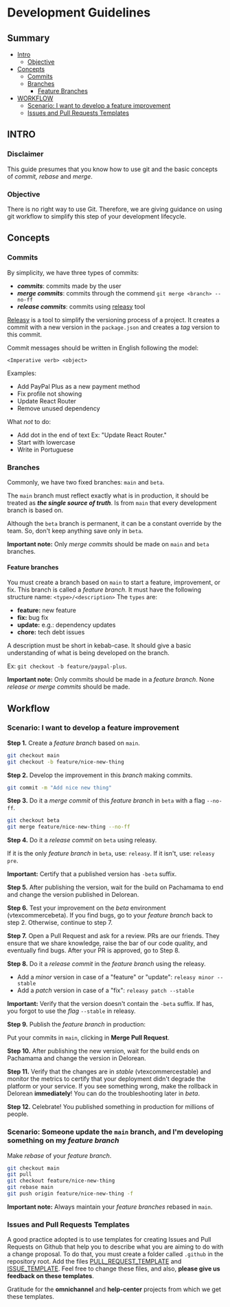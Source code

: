 # Development Guidelines

## Summary 

- [Intro](#intro)
  - [Objective](#objectives)
- [Concepts](#concepts)
  - [Commits](#commits)
  - [Branches](#branches)
    - [Feature Branches](#feature-branches)
- [WORKFLOW](#workflow)
  - [Scenario: I want to develop a feature improvement ](#scenario-i-want-to-develop-a-feature-improvement)
  - [Issues and Pull Requests Templates](#issues-and-pull-requests-templates)


## INTRO

### Disclaimer
This guide presumes that you know how to use git and the basic concepts of *commit, rebase* and *merge*. 

### Objective
There is no right way to use Git. Therefore, we are giving guidance on using git workflow to simplify this step of your development lifecycle.

## Concepts

### Commits

By simplicity, we have three types of commits:
- __*commits*__: commits made by the user 
- __*merge commits*__: commits through the commend `git merge <branch> --no-ff`
- __*release commits*__: commits using [releasy](https://www.npmjs.com/package/releasy) tool

[Releasy](https://www.npmjs.com/package/releasy) is a tool to simplify the versioning process of a project. It creates a commit with a new version in the `package.json` and creates a *tag* version to this commit.

Commit messages should be written in English following the model: 
```
<Imperative verb> <object>
```

Examples:
- Add PayPal Plus as a new payment method
- Fix profile not showing
- Update React Router
- Remove unused dependency


What *not* to do: 
- Add dot in the end of text Ex: "Update React Router."
- Start with lowercase
- Write in Portuguese

### Branches

Commonly, we have two fixed branches: `main` and `beta`.

The `main` branch must reflect exactly what is in production, it should be treated as __*the single source of truth*__. Is from `main` that every development branch is based on. 

Although the `beta` branch is permanent, it can be a constant override by the team. So, don't keep anything save only in `beta`.

**Important note:** Only *merge commits* should be made on `main` and `beta` branches.

#### Feature branches

You must create a branch based on `main` to start a feature, improvement, or fix. This branch is called a *feature branch*. It must have the following structure name: `<type>/<description>`
The `types` are:
- **feature:** new feature
- **fix:** bug fix
- **update:** e.g.: dependency updates
- **chore:**  tech debt issues
 
A description must be short in kebab-case. It should give a basic understanding of what is being developed on the branch.

Ex: `git checkout -b feature/paypal-plus`.

**Important note:** Only commits should be made in a *feature branch*. None *release or merge commits* should be made. 

## Workflow

### Scenario: I want to develop a feature improvement 

**Step 1.** Create a *feature branch* based on `main`.
```sh
git checkout main
git checkout -b feature/nice-new-thing
```

**Step 2.** Develop the improvement in this *branch* making commits. 

```sh
git commit -m "Add nice new thing"
```

**Step 3.** Do it a *merge commit* of this *feature branch* in `beta` with a flag `--no-ff`.

```sh
git checkout beta
git merge feature/nice-new-thing --no-ff
```

**Step 4.** Do it a *release commit* on `beta` using releasy.

If it is the only *feature branch* in `beta`, use: `releasy`.
If it isn't, use: `releasy pre`.

**Important:** Certify that a published version has `-beta` suffix.

**Step 5.** After publishing the version, wait for the build on Pachamama to end and change the version published in Delorean.

**Step 6.** Test your improvement on the *beta* environment (vtexcommercebeta). If you find bugs,  go to your *feature branch* back to step 2. Otherwise, continue to step 7. 

**Step 7.** Open a Pull Request and ask for a review. PRs are our friends. They ensure that we share knowledge, raise the bar of our code quality, and eventually find bugs. After your PR is approved, go to Step 8. 

**Step 8.** Do it a *release commit* in the *feature branch* using the releasy.

- Add a *minor* version in case of a "feature" or "update": `releasy minor --stable`
- Add a *patch* version in case of a "fix": `releasy patch --stable`

**Important:** Verify that the version doesn't contain the `-beta` suffix. If has, you forgot to use the *flag* `--stable` in releasy.

**Step 9.** Publish the *feature branch* in production: 

Put your commits in `main`, clicking in **Merge Pull Request**. 

**Step 10.** After publishing the new version, wait for the build ends on Pachamama and change the version in Delorean.

**Step 11.** Verify that the changes are in *stable* (vtexcommercestable) and monitor the metrics to certify that your deployment didn't degrade the platform or your service. If you see something wrong, make the rollback in Delorean **immediately**! You can do the troubleshooting later in *beta*.

**Step 12.** Celebrate! You published something in production for millions of people. 

### Scenario: Someone update the `main` branch, and I'm developing something on my *feature branch*

Make *rebase* of your *feature branch*.

```sh
git checkout main
git pull
git checkout feature/nice-new-thing
git rebase main
git push origin feature/nice-new-thing -f
```

**Important note:** Always maintain your *feature branches* rebased in `main`.

### Issues and Pull Requests Templates

A good practice adopted is to use templates for creating Issues and Pull Requests on Github that help you to describe what you are aiming to do with a change proposal. 
To do that, you must create a folder called `.github` in the repository root. Add the files [PULL_REQUEST_TEMPLATE](https://github.com/vtex/dev-guidelines/blob/main/.github/PULL_REQUEST_TEMPLATE.md) and [ISSUE_TEMPLATE](https://github.com/vtex/dev-guidelines/blob/main/.github/ISSUE_TEMPLATE.md). Feel free to change these files, and also, **please give us feedback on these templates**.

Gratitude for the **omnichannel** and **help-center** projects from which we get these templates. 
